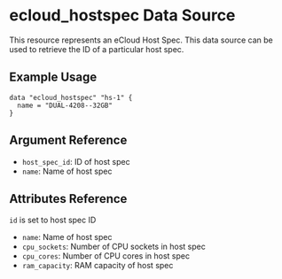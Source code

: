 # ecloud_hostspec Data Source

This resource represents an eCloud Host Spec. 
This data source can be used to retrieve the ID of a particular host spec.

## Example Usage

```hcl
data "ecloud_hostspec" "hs-1" {
  name = "DUAL-4208--32GB"
}
```

## Argument Reference

- `host_spec_id`: ID of host spec
- `name`: Name of host spec

## Attributes Reference

`id` is set to host spec ID

- `name`: Name of host spec
- `cpu_sockets`: Number of CPU sockets in host spec
- `cpu_cores`: Number of CPU cores in host spec
- `ram_capacity`: RAM capacity of host spec